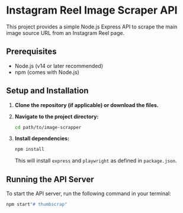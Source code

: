 # Instagram Reel Image Scraper API

This project provides a simple Node.js Express API to scrape the main image source URL from an Instagram Reel page.

## Prerequisites

*   Node.js (v14 or later recommended)
*   npm (comes with Node.js)

## Setup and Installation

1.  **Clone the repository (if applicable) or download the files.**

2.  **Navigate to the project directory:**
    ```bash
    cd path/to/image-scrapper
    ```

3.  **Install dependencies:**
    ```bash
    npm install
    ```
    This will install `express` and `playwright` as defined in `package.json`.

## Running the API Server

To start the API server, run the following command in your terminal:

```bash
npm start"# thumbscrap" 
